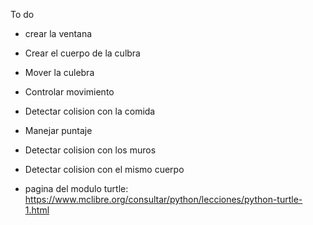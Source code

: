 To do
<br>
- crear la ventana
- Crear el cuerpo de la culbra
- Mover la culebra
- Controlar movimiento
- Detectar colision con la comida
- Manejar puntaje
- Detectar colision con los muros
- Detectar colision con el mismo cuerpo


- pagina del modulo turtle: https://www.mclibre.org/consultar/python/lecciones/python-turtle-1.html
